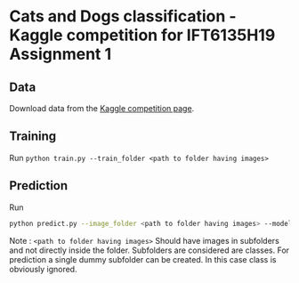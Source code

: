 # Cats and Dogs classification - Kaggle competition for IFT6135H19 Assignment 1

## Data

Download data from the [Kaggle competition page](https://www.kaggle.com/c/ift6135h19/data).

## Training

Run `python train.py --train_folder <path to folder having images>`

## Prediction

Run

```bash
python predict.py --image_folder <path to folder having images> --model_path <path to model state_dict file>
```

Note : `<path to folder having images>` Should have images in subfolders and not directly inside the folder. Subfolders are considered are classes.
For prediction a single dummy subfolder can be created. In this case class is obviously ignored.

